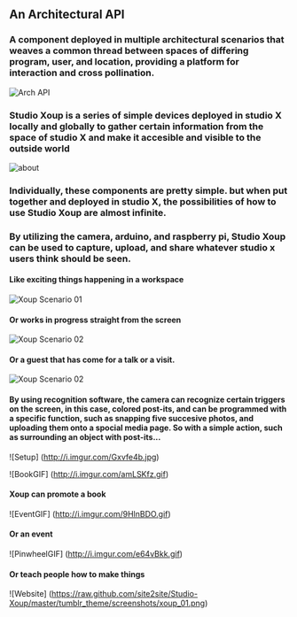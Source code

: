 ## An Architectural API

### A component deployed in multiple architectural scenarios that weaves a common thread between spaces of differing program, user, and location, providing a platform for interaction and cross pollination.      

![Arch API](https://raw.github.com/site2site/Studio-Xoup/master/About%20Page/Final%20Presentation%20imgs/api%20definition-01.jpg)

### Studio Xoup is a series of simple devices deployed in studio X locally and globally to gather certain information from the space of studio X and make it accesible and visible to the outside world

![about](https://raw.github.com/site2site/Studio-Xoup/master/About%20Page/About-web-expanded.jpg)

### Individually, these components are pretty simple. but when put together and deployed in studio X, the possibilities of how to use Studio Xoup are almost infinite.

### By utilizing the camera, arduino, and raspberry pi, Studio Xoup can be used to capture, upload, and share whatever studio x users think should be seen.

#### Like exciting things happening in a workspace
![Xoup Scenario 01](https://raw.github.com/site2site/Studio-Xoup/master/About%20Page/Final%20Presentation%20imgs/xoup%20scenario-04.jpg)

#### Or works in progress straight from the screen
![Xoup Scenario 02](https://raw.github.com/site2site/Studio-Xoup/master/About%20Page/Final%20Presentation%20imgs/xoup%20scenario-05.jpg)

#### Or a guest that has come for a talk or a visit.
![Xoup Scenario 02](https://raw.github.com/site2site/Studio-Xoup/master/About%20Page/Final%20Presentation%20imgs/xoup%20scenario-06.jpg)


#### By using recognition software, the camera can recognize certain triggers on the screen, in this case, colored post-its, and can be programmed with a specific function, such as snapping five succesive photos, and uploading them onto a spocial media page.  So with a simple action, such as surrounding an object with post-its...

![Setup] (http://i.imgur.com/Gxvfe4b.jpg)



![BookGIF] (http://i.imgur.com/amLSKfz.gif)
#### Xoup can promote a book



 ![EventGIF] (http://i.imgur.com/9HlnBDO.gif)
#### Or an event



![PinwheelGIF] (http://i.imgur.com/e64vBkk.gif)
#### Or teach people how to make things


![Website] (https://raw.github.com/site2site/Studio-Xoup/master/tumblr_theme/screenshots/xoup_01.png)
